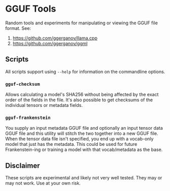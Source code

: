 # GGUF Tools

Random tools and experiments for manipulating or viewing the GGUF file format. See:

1. https://github.com/ggerganov/llama.cpp
2. https://github.com/ggerganov/ggml

## Scripts

All scripts support using `--help` for information on the commandline options.

### `gguf-checksum`

Allows calculating a model's SHA256 without being affected by the exact order of the fields in the file. It's
also possible to get checksums of the individual tensors or metadata fields.

### `gguf-frankenstein`

You supply an input metadata GGUF file and optionally an input tensor data GGUF file and this utility
will stitch the two together into a new GGUF file. When the tensor data file isn't specified, you
end up with a vocab-only model that just has the metadata. This could be used for future Frankenstein-ing
or training a model with that vocab/metadata as the base.

## Disclaimer

These scripts are experimental and likely not very well tested. They may or may not work. Use at your own risk.
